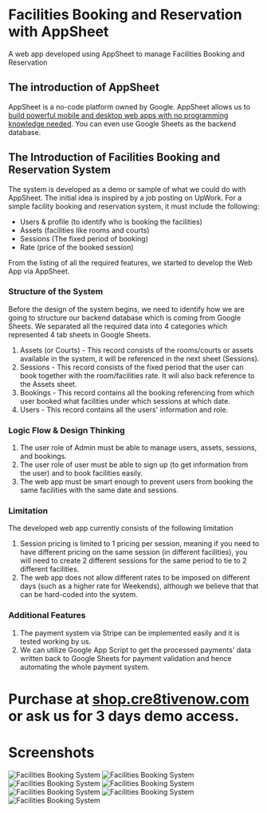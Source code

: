 # Facilities Booking and Reservation with AppSheet
A web app developed using AppSheet to manage Facilities Booking and Reservation

## The introduction of AppSheet 
AppSheet is a no-code platform owned by Google. AppSheet allows us to [build powerful mobile and desktop web apps with no programming knowledge needed](https://shop.cre8tivenow.com/how-to-build-powerful-apps-with-google-appsheet/). You can even use Google Sheets as the backend database.

## The Introduction of Facilities Booking and Reservation System
The system is developed as a demo or sample of what we could do with AppSheet. The initial idea is inspired by a job posting on UpWork.
For a simple facility booking and reservation system, it must include the following:
+ Users & profile (to identify who is booking the facilities)
+ Assets (facilities like rooms and courts)
+ Sessions (The fixed period of booking)
+ Rate (price of the booked session)

From the listing of all the required features, we started to develop the Web App via AppSheet.

### Structure of the System
Before the design of the system begins, we need to identify how we are going to structure our backend database which is coming from Google Sheets.
We separated all the required data into 4 categories which represented 4 tab sheets in Google Sheets.

1. Assets (or Courts) - This record consists of the rooms/courts or assets available in the system, it will be referenced in the next sheet (Sessions).
2. Sessions - This record consists of the fixed period that the user can book together with the room/facilities rate. It will also back reference to the Assets sheet.
3. Bookings - This record contains all the booking referencing from which user booked what facilities under which sessions at which date.
4. Users - This record contains all the users' information and role.

### Logic Flow & Design Thinking
1. The user role of Admin must be able to manage users, assets, sessions, and bookings.
2. The user role of user must be able to sign up (to get information from the user) and to book facilities easily.
3. The web app must be smart enough to prevent users from booking the same facilities with the same date and sessions.

### Limitation
The developed web app currently consists of the following limitation
1. Session pricing is limited to 1 pricing per session, meaning if you need to have different pricing on the same session (in different facilities), you will need to create 2 different sessions for the same period to tie to 2 different facilities.
2. The web app does not allow different rates to be imposed on different days (such as a higher rate for Weekends), although we believe that that can be hard-coded into the system.

### Additional Features
1. The payment system via Stripe can be implemented easily and it is tested working by us.
2. We can utilize Google App Script to get the processed payments' data written back to Google Sheets for payment validation and hence automating the whole payment system.

# Purchase at [shop.cre8tivenow.com](https://shop.cre8tivenow.com/product/facilitiesbooking/) or ask us for 3 days demo access.

# Screenshots
![Facilities Booking System](screenshots/1.png)
![Facilities Booking System](screenshots/2.png)
![Facilities Booking System](screenshots/3.png)
![Facilities Booking System](screenshots/4.png)
![Facilities Booking System](screenshots/5.png)
![Facilities Booking System](screenshots/6.png)
![Facilities Booking System](screenshots/7.png)



